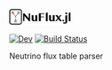 <img style="height:2em;" alt="NuFlux.jl" src="https://github.com/8me/NuFlux.jl/raw/main/docs/src/assets/nuflux.svg"/>

[![Dev](https://img.shields.io/badge/docs-dev-blue.svg)](https://8me.github.io/NuFlux.jl/dev)
[![Build Status](https://github.com/8me/NuFlux.jl/workflows/CI/badge.svg)](https://github.com/8me/NuFlux.jl/actions)

Neutrino flux table parser
